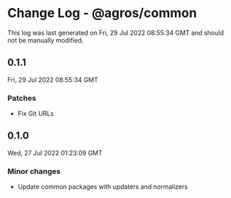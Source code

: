 # Change Log - @agros/common

This log was last generated on Fri, 29 Jul 2022 08:55:34 GMT and should not be manually modified.

## 0.1.1
Fri, 29 Jul 2022 08:55:34 GMT

### Patches

- Fix Git URLs

## 0.1.0
Wed, 27 Jul 2022 01:23:09 GMT

### Minor changes

- Update common packages with updaters and normalizers


